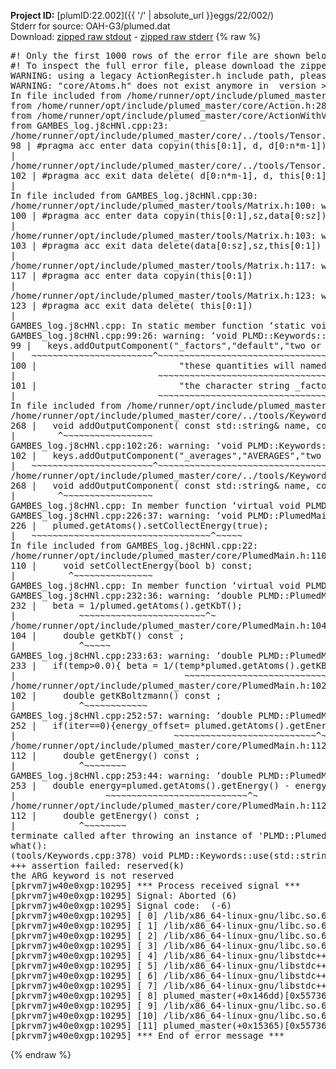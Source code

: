 **Project ID:** [plumID:22.002]({{ '/' | absolute_url }}eggs/22/002/)  
Stderr for source:  OAH-G3/plumed.dat   
Download: [zipped raw stdout](plumed.dat.plumed_master.stdout.txt.zip) - [zipped raw stderr](plumed.dat.plumed_master.stderr.txt.zip) 
{% raw %}
<pre>
#! Only the first 1000 rows of the error file are shown below
#! To inspect the full error file, please download the zipped raw stderr file above
WARNING: using a legacy ActionRegister.h include path, please use <<#include "core/ActionRegister.h">>
WARNING: "core/Atoms.h" does not exist anymore in  version >=2.10, you should change your code.
In file included from /home/runner/opt/include/plumed_master/core/../tools/Tools.h:27,
from /home/runner/opt/include/plumed_master/core/Action.h:28,
from /home/runner/opt/include/plumed_master/core/ActionWithValue.h:25,
from GAMBES_log.j8cHNl.cpp:23:
/home/runner/opt/include/plumed_master/core/../tools/Tensor.h:98: warning: ignoring ‘#pragma acc enter’ [-Wunknown-pragmas]
98 | #pragma acc enter data copyin(this[0:1], d, d[0:n*m-1])
|
/home/runner/opt/include/plumed_master/core/../tools/Tensor.h:102: warning: ignoring ‘#pragma acc exit’ [-Wunknown-pragmas]
102 | #pragma acc exit data delete( d[0:n*m-1], d, this[0:1])
|
In file included from GAMBES_log.j8cHNl.cpp:30:
/home/runner/opt/include/plumed_master/tools/Matrix.h:100: warning: ignoring ‘#pragma acc enter’ [-Wunknown-pragmas]
100 | #pragma acc enter data copyin(this[0:1],sz,data[0:sz])
|
/home/runner/opt/include/plumed_master/tools/Matrix.h:103: warning: ignoring ‘#pragma acc exit’ [-Wunknown-pragmas]
103 | #pragma acc exit data delete(data[0:sz],sz,this[0:1])
|
/home/runner/opt/include/plumed_master/tools/Matrix.h:117: warning: ignoring ‘#pragma acc enter’ [-Wunknown-pragmas]
117 | #pragma acc enter data copyin(this[0:1])
|
/home/runner/opt/include/plumed_master/tools/Matrix.h:123: warning: ignoring ‘#pragma acc exit’ [-Wunknown-pragmas]
123 | #pragma acc exit data delete( this[0:1])
|
GAMBES_log.j8cHNl.cpp: In static member function ‘static void PLMD::bias::GAMBESL::registerKeywords(PLMD::Keywords&)’:
GAMBES_log.j8cHNl.cpp:99:26: warning: ‘void PLMD::Keywords::addOutputComponent(const std::string&, const std::string&, const std::string&)’ is deprecated: Use addOutputComponent with four argument and specify valid types for value from scalar/vector/matrix/grid [-Wdeprecated-declarations]
99 |   keys.addOutputComponent("_factors","default","two or more weighing factors for bias"
|   ~~~~~~~~~~~~~~~~~~~~~~~^~~~~~~~~~~~~~~~~~~~~~~~~~~~~~~~~~~~~~~~~~~~~~~~~~~~~~~~~~~~~
100 |                           "these quantities will named with  the gaussian number followed by "
|                           ~~~~~~~~~~~~~~~~~~~~~~~~~~~~~~~~~~~~~~~~~~~~~~~~~~~~~~~~~~~~~~~~~~~~
101 |                           "the character string _factors. These quantities tell the user the value of the factor ");
|                           ~~~~~~~~~~~~~~~~~~~~~~~~~~~~~~~~~~~~~~~~~~~~~~~~~~~~~~~~~~~~~~~~~~~~~~~~~~~~~~~~~~~~~~~~~
In file included from /home/runner/opt/include/plumed_master/core/Action.h:27:
/home/runner/opt/include/plumed_master/core/../tools/Keywords.h:268:8: note: declared here
268 |   void addOutputComponent( const std::string& name, const std::string& key, const std::string& descr );
|        ^~~~~~~~~~~~~~~~~~
GAMBES_log.j8cHNl.cpp:102:26: warning: ‘void PLMD::Keywords::addOutputComponent(const std::string&, const std::string&, const std::string&)’ is deprecated: Use addOutputComponent with four argument and specify valid types for value from scalar/vector/matrix/grid [-Wdeprecated-declarations]
102 |   keys.addOutputComponent("_averages","AVERAGES","two or more the averages");
|   ~~~~~~~~~~~~~~~~~~~~~~~^~~~~~~~~~~~~~~~~~~~~~~~~~~~~~~~~~~~~~~~~~~~~~~~~~~
/home/runner/opt/include/plumed_master/core/../tools/Keywords.h:268:8: note: declared here
268 |   void addOutputComponent( const std::string& name, const std::string& key, const std::string& descr );
|        ^~~~~~~~~~~~~~~~~~
GAMBES_log.j8cHNl.cpp: In member function ‘virtual void PLMD::bias::GAMBESL::prepare()’:
GAMBES_log.j8cHNl.cpp:226:37: warning: ‘void PLMD::PlumedMain::DeprecatedAtoms::setCollectEnergy(bool) const’ is deprecated [-Wdeprecated-declarations]
226 |   plumed.getAtoms().setCollectEnergy(true);
|   ~~~~~~~~~~~~~~~~~~~~~~~~~~~~~~~~~~^~~~~~
In file included from GAMBES_log.j8cHNl.cpp:22:
/home/runner/opt/include/plumed_master/core/PlumedMain.h:110:10: note: declared here
110 |     void setCollectEnergy(bool b) const;
|          ^~~~~~~~~~~~~~~~
GAMBES_log.j8cHNl.cpp: In member function ‘virtual void PLMD::bias::GAMBESL::calculate()’:
GAMBES_log.j8cHNl.cpp:232:36: warning: ‘double PLMD::PlumedMain::DeprecatedAtoms::getKbT() const’ is deprecated: Use Action::getkBT() N.B. this function also reads the TEMP keyword from the input for you. [-Wdeprecated-declarations]
232 |   beta = 1/plumed.getAtoms().getKbT();
|            ~~~~~~~~~~~~~~~~~~~~~~~~^~
/home/runner/opt/include/plumed_master/core/PlumedMain.h:104:12: note: declared here
104 |     double getKbT() const ;
|            ^~~~~~
GAMBES_log.j8cHNl.cpp:233:63: warning: ‘double PLMD::PlumedMain::DeprecatedAtoms::getKBoltzmann() const’ is deprecated: Use Action::getKBoltzmann(). [-Wdeprecated-declarations]
233 |   if(temp>0.0){ beta = 1/(temp*plumed.getAtoms().getKBoltzmann()) ; }
|                                ~~~~~~~~~~~~~~~~~~~~~~~~~~~~~~~^~
/home/runner/opt/include/plumed_master/core/PlumedMain.h:102:12: note: declared here
102 |     double getKBoltzmann() const ;
|            ^~~~~~~~~~~~~
GAMBES_log.j8cHNl.cpp:252:57: warning: ‘double PLMD::PlumedMain::DeprecatedAtoms::getEnergy() const’ is deprecated [-Wdeprecated-declarations]
252 |   if(iter==0){energy_offset= plumed.getAtoms().getEnergy();}
|                              ~~~~~~~~~~~~~~~~~~~~~~~~~~~^~
/home/runner/opt/include/plumed_master/core/PlumedMain.h:112:12: note: declared here
112 |     double getEnergy() const ;
|            ^~~~~~~~~
GAMBES_log.j8cHNl.cpp:253:44: warning: ‘double PLMD::PlumedMain::DeprecatedAtoms::getEnergy() const’ is deprecated [-Wdeprecated-declarations]
253 |   double energy=plumed.getAtoms().getEnergy() - energy_offset;
|                 ~~~~~~~~~~~~~~~~~~~~~~~~~~~^~
/home/runner/opt/include/plumed_master/core/PlumedMain.h:112:12: note: declared here
112 |     double getEnergy() const ;
|            ^~~~~~~~~
terminate called after throwing an instance of 'PLMD::Plumed::ExceptionError'
what():
(tools/Keywords.cpp:378) void PLMD::Keywords::use(std::string_view)
+++ assertion failed: reserved(k)
the ARG keyword is not reserved
[pkrvm7jw40e0xgp:10295] *** Process received signal ***
[pkrvm7jw40e0xgp:10295] Signal: Aborted (6)
[pkrvm7jw40e0xgp:10295] Signal code:  (-6)
[pkrvm7jw40e0xgp:10295] [ 0] /lib/x86_64-linux-gnu/libc.so.6(+0x45330)[0x7f6010645330]
[pkrvm7jw40e0xgp:10295] [ 1] /lib/x86_64-linux-gnu/libc.so.6(pthread_kill+0x11c)[0x7f601069eb2c]
[pkrvm7jw40e0xgp:10295] [ 2] /lib/x86_64-linux-gnu/libc.so.6(gsignal+0x1e)[0x7f601064527e]
[pkrvm7jw40e0xgp:10295] [ 3] /lib/x86_64-linux-gnu/libc.so.6(abort+0xdf)[0x7f60106288ff]
[pkrvm7jw40e0xgp:10295] [ 4] /lib/x86_64-linux-gnu/libstdc++.so.6(+0xa5ff5)[0x7f6010aa5ff5]
[pkrvm7jw40e0xgp:10295] [ 5] /lib/x86_64-linux-gnu/libstdc++.so.6(+0xbb0da)[0x7f6010abb0da]
[pkrvm7jw40e0xgp:10295] [ 6] /lib/x86_64-linux-gnu/libstdc++.so.6(_ZSt10unexpectedv+0x0)[0x7f6010aa5a55]
[pkrvm7jw40e0xgp:10295] [ 7] /lib/x86_64-linux-gnu/libstdc++.so.6(+0xa5a6f)[0x7f6010aa5a6f]
[pkrvm7jw40e0xgp:10295] [ 8] plumed_master(+0x146dd)[0x557363bae6dd]
[pkrvm7jw40e0xgp:10295] [ 9] /lib/x86_64-linux-gnu/libc.so.6(+0x2a1ca)[0x7f601062a1ca]
[pkrvm7jw40e0xgp:10295] [10] /lib/x86_64-linux-gnu/libc.so.6(__libc_start_main+0x8b)[0x7f601062a28b]
[pkrvm7jw40e0xgp:10295] [11] plumed_master(+0x15365)[0x557363baf365]
[pkrvm7jw40e0xgp:10295] *** End of error message ***
</pre>
{% endraw %}
